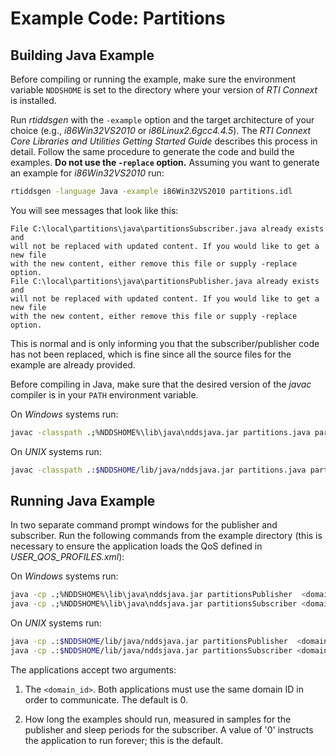 # Example Code: Partitions

## Building Java Example

Before compiling or running the example, make sure the environment variable
`NDDSHOME` is set to the directory where your version of *RTI Connext* is
installed.

Run *rtiddsgen* with the `-example` option and the target architecture of your
choice (e.g., *i86Win32VS2010* or *i86Linux2.6gcc4.4.5*). The *RTI Connext Core
Libraries and Utilities Getting Started Guide* describes this process in detail.
Follow the same procedure to generate the code and build the examples. **Do not
use the `-replace` option.** Assuming you want to generate an example for
*i86Win32VS2010* run:

```sh
rtiddsgen -language Java -example i86Win32VS2010 partitions.idl
```

You will see messages that look like this:

```plaintext
File C:\local\partitions\java\partitionsSubscriber.java already exists and
will not be replaced with updated content. If you would like to get a new file
with the new content, either remove this file or supply -replace option.
File C:\local\partitions\java\partitionsPublisher.java already exists and
will not be replaced with updated content. If you would like to get a new file
with the new content, either remove this file or supply -replace option.
```

This is normal and is only informing you that the subscriber/publisher code has
not been replaced, which is fine since all the source files for the example are
already provided.

Before compiling in Java, make sure that the desired version of the *javac*
compiler is in your `PATH` environment variable.

On *Windows* systems run:

```sh
javac -classpath .;%NDDSHOME%\lib\java\nddsjava.jar partitions.java partitionsSeq.java partitionsTypeSupport.java partitionsTypeCode.java partitionsDataReader.java partitionsDataWriter.java partitionsSubscriber.java partitionsPublisher.java
```

On *UNIX* systems run:

```sh
javac -classpath .:$NDDSHOME/lib/java/nddsjava.jar partitions.java partitionsSeq.java partitionsTypeSupport.java partitionsTypeCode.java partitionsDataReader.java partitionsDataWriter.java partitionsSubscriber.java partitionsPublisher.java
```

## Running Java Example

In two separate command prompt windows for the publisher and subscriber. Run the
following commands from the example directory (this is necessary to ensure the
application loads the QoS defined in *USER_QOS_PROFILES.xml*):

On *Windows* systems run:

```sh
java -cp .;%NDDSHOME%\lib\java\nddsjava.jar partitionsPublisher  <domain_id> <samples_to_send>
java -cp .;%NDDSHOME%\lib\java\nddsjava.jar partitionsSubscriber <domain_id> <sleep_periods>
```

On *UNIX* systems run:

```sh
java -cp .:$NDDSHOME/lib/java/nddsjava.jar partitionsPublisher  <domain_id> <samples_to_send>
java -cp .:$NDDSHOME/lib/java/nddsjava.jar partitionsSubscriber <domain_id> <sleep_periods>
```

The applications accept two arguments:

1.  The `<domain_id>`. Both applications must use the same domain ID in order to
    communicate. The default is 0.

2.  How long the examples should run, measured in samples for the publisher and
    sleep periods for the subscriber. A value of '0' instructs the application
    to run forever; this is the default.
